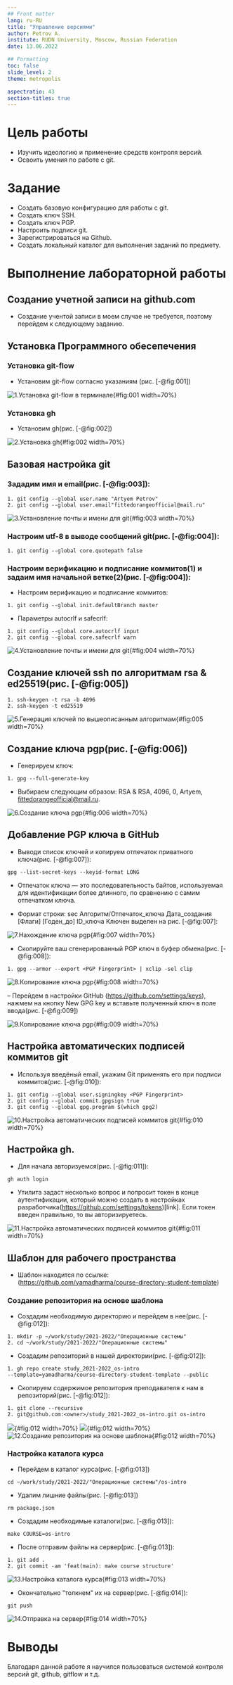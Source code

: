 ```yaml
---
## Front matter
lang: ru-RU
title: "Управление версиями"
author: Petrov A.
institute: RUDN University, Moscow, Russian Federation
date: 13.06.2022

## Formatting
toc: false
slide_level: 2
theme: metropolis

aspectratio: 43
section-titles: true
---
```


# Цель работы

- Изучить идеологию и применение средств контроля версий.
- Освоить умения по работе с git.

# Задание

- Создать базовую конфигурацию для работы с git.
- Создать ключ SSH.
- Создать ключ PGP.
- Настроить подписи git.
- Зарегистрироваться на Github.
- Создать локальный каталог для выполнения заданий по предмету.

# Выполнение лабораторной работы

## Создание учетной записи на github.com ##

- Создание учентой записи в моем случае не требуется, поэтому перейдем к следующему заданию.

## Установка Программного обесепечения ##

### Установка git-flow ###
  
- Установим git-flow согласно указаниям (рис. [-@fig:001])

![  1.Установка git-flow в терминале](image/1.png){#fig:001 width=70%}

### Установка gh ###

- Установим gh(рис. [-@fig:002])

![  2.Установка gh](image/2.png){#fig:002 width=70%}

## Базовая настройка git
 
### Зададим имя и email(рис. [-@fig:003]):
  
```
1. git config --global user.name "Artyem Petrov"
2. git config --global user.email"fittedorangeofficial@mail.ru"
```

![  3.Установление почты и имени для git](image/3.png){#fig:003 width=70%}

### Настроим utf-8 в выводе сообщений git(рис. [-@fig:004]):

```
1. git config --global core.quotepath false
```

### Настроим верификацию и подписание коммитов(1) и задаим имя начальной ветке(2)(рис. [-@fig:004]):
- Настроим верификацию и подписание коммитов:
  
```
1. git config --global init.defaultBranch master
```

- Параметры autocrlf и safecrlf:
  
```
1. git config --global core.autocrlf input
2. git config --global core.safecrlf warn
```

![  4.Установление почты и имени для git](image/4.png){#fig:004 width=70%}

## Создание ключей ssh по алгоритмам rsa & ed25519(рис. [-@fig:005])

```
1. ssh-keygen -t rsa -b 4096
2. ssh-keygen -t ed25519
```

![  5.Генерация ключей по вышеописанным алгоритмам](image/5.png){#fig:005 width=70%}

## Создание ключа pgp(рис. [-@fig:006])

- Генерируем ключ:
  
```
1. gpg --full-generate-key
```

- Выбираем следующим образом: RSA & RSA, 4096, 0, Artyem, fittedorangeofficial@mail.ru.

![  6.Создание ключа pgp](image/6.png){#fig:006 width=70%}

## Добавление PGP ключа в GitHub

- Выводи список ключей и копируем отпечаток приватного ключа(рис. [-@fig:007]):
  
```
gpg --list-secret-keys --keyid-format LONG
```

- Отпечаток ключа — это последовательность байтов, используемая для идентификации более длинного, по сравнению с самим отпечатком ключа.

- Формат строки:
  sec Алгоритм/Отпечаток_ключа Дата_создания [Флаги] [Годен_до] ID_ключа
    Ключен выделен на рис. [-@fig:007]:

![  7.Нахождение ключа pgp](image/7.png){#fig:007 width=70%}

- Cкопируйте ваш сгенерированный PGP ключ в буфер обмена(рис. [-@fig:008]):

```
1. gpg --armor --export <PGP Fingerprint> | xclip -sel clip
```

![  8.Копирование ключа pgp](image/8.png){#fig:008 width=70%}

– Перейдем в настройки GitHub (https://github.com/settings/keys), нажмем на кнопку New GPG key и вставьте полученный ключ в поле ввода(рис. [-@fig:009])

![  9.Копирование ключа pgp](image/9.png){#fig:009 width=70%}

## Настройка автоматических подписей коммитов git
- Используя введёный email, укажим Git применять его при подписи коммитов(рис. [-@fig:010]):

```
1. git config --global user.signingkey <PGP Fingerprint>
2. git config --global commit.gpgsign true
3. git config --global gpg.program $(which gpg2)
```

![  10.Настройка автоматических подписей коммитов git](image/10.png){#fig:010 width=70%}

## Настройка gh.
- Для начала авторизуемся(рис. [-@fig:011]):

```
gh auth login
```

- Утилита задаст несколько вопрос и попросит токен  в конце аутентификации, который можно создать в настройках разработчика(https://github.com/settings/tokens)[link]. Если токен введен правильно, то вы авторизируетесь.
  
![  11.Настройка автоматических подписей коммитов git](image/11.png){#fig:011 width=70%}

## Шаблон для рабочего пространства

- Шаблон находится по ссылке: (https://github.com/yamadharma/course-directory-student-template)

### Создание репозитория на основе шаблона

- Создадим необходимую директорию и перейдем в нее(рис. [-@fig:012]): 

```
1. mkdir -p ~/work/study/2021-2022/"Операционные системы"
2. cd ~/work/study/2021-2022/"Операционные системы"
```

- Создадим репозиторий в нашей директории(рис. [-@fig:012]):

```
1. gh repo create study_2021-2022_os-intro
--template=yamadharma/course-directory-student-template --public
```

- Скопируем содержимое репозитория преподавателя к нам в репозиторий(рис. [-@fig:012]):

``` 
1. git clone --recursive
2. git@github.com:<owner>/study_2021-2022_os-intro.git os-intro
```

![](image/12-1.png){#fig:012 width=70%}
![](image/12-2.png){#fig:012 width=70%}
![  12.Создание репозитория на основе шаблона](image/12-3.png){#fig:012 width=70%}

### Настройка каталога курса
- Перейдем в каталог курса(рис. [-@fig:013])

```
cd ~/work/study/2021-2022/"Операционные системы"/os-intro
```

- Удалим лишние файлы(рис. [-@fig:013])

```
rm package.json
```

- Создадим необходимые каталоги(рис. [-@fig:013]):

```
make COURSE=os-intro
```

- После отправим файлы на сервер(рис. [-@fig:013]):

```
1. git add .
2. git commit -am 'feat(main): make course structure'
```

![  13.Настройка каталога курса](image/13.png){#fig:013 width=70%}

- Окончательно "толкнем" их на сервер(рис. [-@fig:014]):

```
git push
```  

![  14.Отправка на сервер](image/14.png){#fig:014 width=70%}


# Выводы

Благодаря данной работе я научился пользоваться системой контроля версий git, github, gitflow и т.д.
